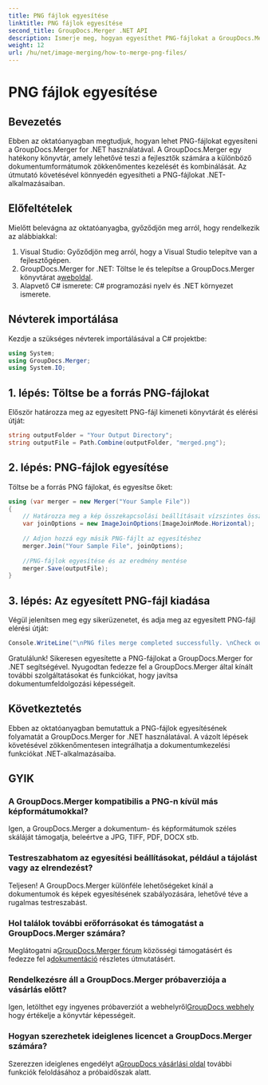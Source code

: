 ```yaml
---
title: PNG fájlok egyesítése
linktitle: PNG fájlok egyesítése
second_title: GroupDocs.Merger .NET API
description: Ismerje meg, hogyan egyesíthet PNG-fájlokat a GroupDocs.Merger for .NET használatával. Lépésről lépésre útmutató a .NET-alkalmazásokba való zökkenőmentes integrációhoz.
weight: 12
url: /hu/net/image-merging/how-to-merge-png-files/
---
```


# PNG fájlok egyesítése

## Bevezetés
Ebben az oktatóanyagban megtudjuk, hogyan lehet PNG-fájlokat egyesíteni a GroupDocs.Merger for .NET használatával. A GroupDocs.Merger egy hatékony könyvtár, amely lehetővé teszi a fejlesztők számára a különböző dokumentumformátumok zökkenőmentes kezelését és kombinálását. Az útmutató követésével könnyedén egyesítheti a PNG-fájlokat .NET-alkalmazásaiban.
## Előfeltételek
Mielőtt belevágna az oktatóanyagba, győződjön meg arról, hogy rendelkezik az alábbiakkal:
1. Visual Studio: Győződjön meg arról, hogy a Visual Studio telepítve van a fejlesztőgépen.
2.  GroupDocs.Merger for .NET: Töltse le és telepítse a GroupDocs.Merger könyvtárat a[weboldal](https://releases.groupdocs.com/merger/net/).
3. Alapvető C# ismerete: C# programozási nyelv és .NET környezet ismerete.

## Névterek importálása
Kezdje a szükséges névterek importálásával a C# projektbe:
```csharp
using System; 
using GroupDocs.Merger;
using System.IO;
```
## 1. lépés: Töltse be a forrás PNG-fájlokat
Először határozza meg az egyesített PNG-fájl kimeneti könyvtárát és elérési útját:
```csharp
string outputFolder = "Your Output Directory";
string outputFile = Path.Combine(outputFolder, "merged.png");
```
## 2. lépés: PNG-fájlok egyesítése
Töltse be a forrás PNG fájlokat, és egyesítse őket:
```csharp
using (var merger = new Merger("Your Sample File"))
{
    // Határozza meg a kép összekapcsolási beállításait vízszintes összekapcsolási móddal
    var joinOptions = new ImageJoinOptions(ImageJoinMode.Horizontal);
    
    // Adjon hozzá egy másik PNG-fájlt az egyesítéshez
    merger.Join("Your Sample File", joinOptions);
    
    //PNG-fájlok egyesítése és az eredmény mentése
    merger.Save(outputFile);
}
```
## 3. lépés: Az egyesített PNG-fájl kiadása
Végül jelenítsen meg egy sikerüzenetet, és adja meg az egyesített PNG-fájl elérési útját:
```csharp
Console.WriteLine("\nPNG files merge completed successfully. \nCheck output in {0}", outputFolder);
```
Gratulálunk! Sikeresen egyesítette a PNG-fájlokat a GroupDocs.Merger for .NET segítségével. Nyugodtan fedezze fel a GroupDocs.Merger által kínált további szolgáltatásokat és funkciókat, hogy javítsa dokumentumfeldolgozási képességeit.


## Következtetés
Ebben az oktatóanyagban bemutattuk a PNG-fájlok egyesítésének folyamatát a GroupDocs.Merger for .NET használatával. A vázolt lépések követésével zökkenőmentesen integrálhatja a dokumentumkezelési funkciókat .NET-alkalmazásaiba.
## GYIK
### A GroupDocs.Merger kompatibilis a PNG-n kívül más képformátumokkal?
Igen, a GroupDocs.Merger a dokumentum- és képformátumok széles skáláját támogatja, beleértve a JPG, TIFF, PDF, DOCX stb.
### Testreszabhatom az egyesítési beállításokat, például a tájolást vagy az elrendezést?
Teljesen! A GroupDocs.Merger különféle lehetőségeket kínál a dokumentumok és képek egyesítésének szabályozására, lehetővé téve a rugalmas testreszabást.
### Hol találok további erőforrásokat és támogatást a GroupDocs.Merger számára?
 Meglátogatni a[GroupDocs.Merger fórum](https://forum.groupdocs.com/c/merger/32) közösségi támogatásért és fedezze fel a[dokumentáció](https://tutorials.groupdocs.com/merger/net/) részletes útmutatásért.
### Rendelkezésre áll a GroupDocs.Merger próbaverziója a vásárlás előtt?
 Igen, letölthet egy ingyenes próbaverziót a webhelyről[GroupDocs webhely](https://releases.groupdocs.com/) hogy értékelje a könyvtár képességeit.
### Hogyan szerezhetek ideiglenes licencet a GroupDocs.Merger számára?
 Szerezzen ideiglenes engedélyt a[GroupDocs vásárlási oldal](https://purchase.groupdocs.com/temporary-license/) további funkciók feloldásához a próbaidőszak alatt.